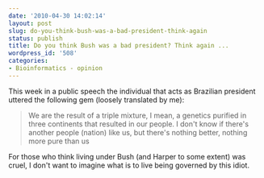```yaml
---
date: '2010-04-30 14:02:14'
layout: post
slug: do-you-think-bush-was-a-bad-president-think-again
status: publish
title: Do you think Bush was a bad president? Think again ...
wordpress_id: '508'
categories:
- Bioinformatics - opinion
---
```


This week in a public speech the individual that acts as Brazilian president uttered the following gem (loosely translated by me):



> We are the result of a triple mixture, I mean, a genetics purified in three continents that resulted in our people. I don't know if there's another people (nation) like us, but there's nothing better, nothing more pure than us




For those who think living under Bush (and Harper to some extent) was cruel, I don't want to imagine what is to live being governed by this idiot.

